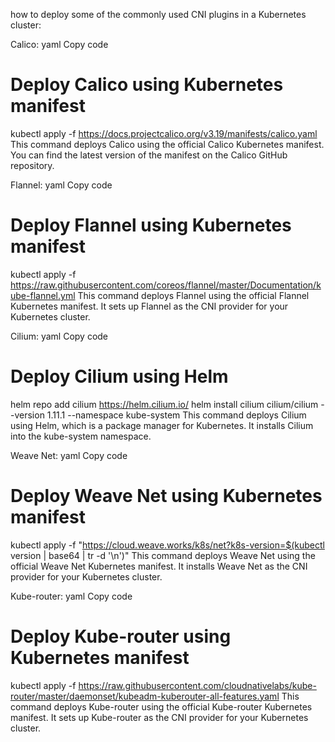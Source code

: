  how to deploy some of the commonly used CNI plugins in a Kubernetes cluster:

Calico:
yaml
Copy code
# Deploy Calico using Kubernetes manifest
kubectl apply -f https://docs.projectcalico.org/v3.19/manifests/calico.yaml
This command deploys Calico using the official Calico Kubernetes manifest. You can find the latest version of the manifest on the Calico GitHub repository.

Flannel:
yaml
Copy code
# Deploy Flannel using Kubernetes manifest
kubectl apply -f https://raw.githubusercontent.com/coreos/flannel/master/Documentation/kube-flannel.yml
This command deploys Flannel using the official Flannel Kubernetes manifest. It sets up Flannel as the CNI provider for your Kubernetes cluster.

Cilium:
yaml
Copy code
# Deploy Cilium using Helm
helm repo add cilium https://helm.cilium.io/
helm install cilium cilium/cilium --version 1.11.1 --namespace kube-system
This command deploys Cilium using Helm, which is a package manager for Kubernetes. It installs Cilium into the kube-system namespace.

Weave Net:
yaml
Copy code
# Deploy Weave Net using Kubernetes manifest
kubectl apply -f "https://cloud.weave.works/k8s/net?k8s-version=$(kubectl version | base64 | tr -d '\n')"
This command deploys Weave Net using the official Weave Net Kubernetes manifest. It installs Weave Net as the CNI provider for your Kubernetes cluster.

Kube-router:
yaml
Copy code
# Deploy Kube-router using Kubernetes manifest
kubectl apply -f https://raw.githubusercontent.com/cloudnativelabs/kube-router/master/daemonset/kubeadm-kuberouter-all-features.yaml
This command deploys Kube-router using the official Kube-router Kubernetes manifest. It sets up Kube-router as the CNI provider for your Kubernetes cluster.